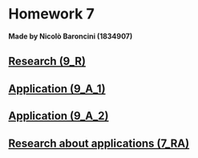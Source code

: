 # Homework 7
**Made by Nicolò Baroncini (1834907)**
## [Research (9_R)](https://bynickes.github.io/StatisticsHomeworks/homework7/9_r)
## [Application (9_A_1)](https://bynickes.github.io/StatisticsHomeworks/homework7/9_a_1)
## [Application (9_A_2)](https://bynickes.github.io/StatisticsHomeworks/homework7/9_a_2)
## [Research about applications (7_RA)](https://bynickes.github.io/StatisticsHomeworks/homework7/7_ra)
